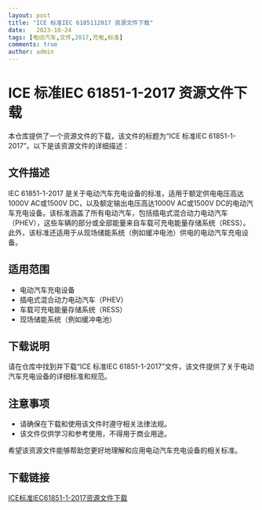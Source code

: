 ```yaml
---
layout: post
title: "ICE 标准IEC 6185112017 资源文件下载"
date:   2023-10-24
tags: [电动汽车,文件,2017,充电,标准]
comments: true
author: admin
---
```

# ICE 标准IEC 61851-1-2017 资源文件下载

本仓库提供了一个资源文件的下载，该文件的标题为“ICE 标准IEC 61851-1-2017”。以下是该资源文件的详细描述：

## 文件描述

IEC 61851-1-2017 是关于电动汽车充电设备的标准，适用于额定供电电压高达1000V AC或1500V DC，以及额定输出电压高达1000V AC或1500V DC的电动汽车充电设备。该标准涵盖了所有电动汽车，包括插电式混合动力电动汽车（PHEV），这些车辆的部分或全部能量来自车载可充电能量存储系统（RESS）。此外，该标准还适用于从现场储能系统（例如缓冲电池）供电的电动汽车充电设备。

## 适用范围

- 电动汽车充电设备
- 插电式混合动力电动汽车（PHEV）
- 车载可充电能量存储系统（RESS）
- 现场储能系统（例如缓冲电池）

## 下载说明

请在仓库中找到并下载“ICE 标准IEC 61851-1-2017”文件，该文件提供了关于电动汽车充电设备的详细标准和规范。

## 注意事项

- 请确保在下载和使用该文件时遵守相关法律法规。
- 该文件仅供学习和参考使用，不得用于商业用途。

希望该资源文件能够帮助您更好地理解和应用电动汽车充电设备的相关标准。

## 下载链接

[ICE标准IEC61851-1-2017资源文件下载](https://pan.quark.cn/s/efedffcb2f98)